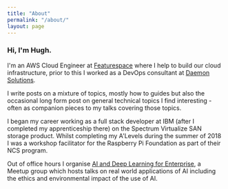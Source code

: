 ```yaml
---
title: "About"
permalink: "/about/"
layout: page
---
```


### Hi, I'm Hugh.

I'm an AWS Cloud Engineer at [Featurespace](featurespace.com) where I help to build our cloud infrastructure, prior to this I worked as a DevOps consultant at [Daemon Solutions](dae.mn).

I write posts on a mixture of topics, mostly how to guides but also the occasional long form post on general technical topics I find interesting - often as companion pieces to my talks covering those topics.

I began my career working as a full stack developer at IBM (after I completed my apprenticeship there) on the Spectrum Virtualize SAN storage product. Whilst completing my A'Levels during the summer of 2018 I was a workshop facilitator for the Raspberry Pi Foundation as part of their NCS program. 

Out of office hours I organise [AI and Deep Learning for Enterprise](aidle.uk), a Meetup group which hosts talks on real world applications of AI including the ethics and environmental impact of the use of AI.